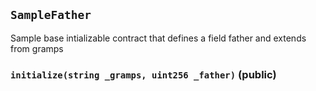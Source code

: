 ## `SampleFather`

Sample base intializable contract that defines a field father and extends from gramps




### `initialize(string _gramps, uint256 _father)` (public)








